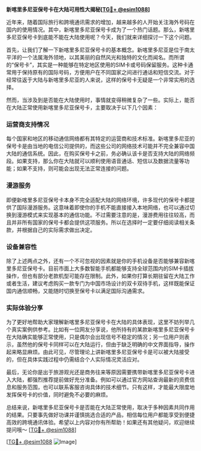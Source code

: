 **新喀里多尼亚保号卡在大陆可用性大揭秘[[TG💪+ @esim1088](https://t.me/s/esim1088)]**

近年来，随着国际旅行和跨境通讯需求的增加，越来越多的人开始关注海外号码在国内的使用情况。其中，新喀里多尼亚保号卡成为了一个热门话题。那么，新喀里多尼亚保号卡到底能不能在大陆使用呢？今天，我们就来详细探讨一下这个问题。

首先，让我们了解一下新喀里多尼亚保号卡的基本概念。新喀里多尼亚是位于南太平洋的一个法属海外领地，以其美丽的自然风光和独特的文化而闻名。而所谓的“保号卡”，其实是一种能够在特定地区使用的SIM卡或号码保留服务。这种卡通常用于保持原有的国际号码，方便用户在不同国家之间进行通话和短信交流。对于经常往返于大陆与新喀里多尼亚的人来说，这样的保号卡无疑是一个非常实用的选择。

然而，当涉及到是否能在大陆使用时，事情就变得稍微复杂了一些。实际上，能否在大陆正常使用新喀里多尼亚保号卡，主要取决于以下几个因素：

### **运营商支持情况**
每个国家和地区的移动通信网络都有其特定的运营商和技术标准。新喀里多尼亚的保号卡是由当地的电信公司提供的，而这些公司的网络技术可能并不完全兼容中国大陆的通信系统。因此，在购买保号卡之前，务必确认该卡是否支持大陆的网络频段。如果支持，那么你在大陆就可以顺利使用语音通话、短信以及数据流量等功能；如果不支持，则可能会出现无法正常连接的问题。

### **漫游服务**
即便新喀里多尼亚保号卡本身不完全适配大陆的网络环境，许多现代的保号卡都提供了国际漫游服务。这意味着即使你的手机不能直接接入本地网络，也可以通过切换到漫游模式来实现基本的通信功能。不过需要注意的是，漫游费用往往较高，而且并非所有国家的保号卡都会提供这项服务。所以在选择时一定要仔细阅读相关条款，并根据自己的实际需求做出决定。

### **设备兼容性**
除了上述两点之外，还有一个不可忽视的因素就是你的手机设备是否能够兼容新喀里多尼亚保号卡。目前市面上大多数智能手机都能够支持全球范围内的SIM卡插拔操作，但也有部分老款机型可能存在限制。此外，如果你打算长期驻留在大陆工作或者生活，建议考虑购买一款专门为中国市场设计的双卡双待手机，这样既能保证国内通信顺畅，又能随时切换至保号卡以满足国际沟通需求。

### **实际体验分享**
为了更好地帮助大家理解新喀里多尼亚保号卡在大陆的具体表现，这里不妨列举几个真实案例供参考。比如有一位网友分享说，他所持有的某款新喀里多尼亚保号卡在大陆确实能够正常使用，只是偶尔会出现信号不稳定的情况；另一位用户则表示，虽然他的保号卡同样可以在大陆运行，但由于缺乏明确的中文界面指导，操作起来略显麻烦。由此可见，尽管理论上讲新喀里多尼亚保号卡是可以被大陆接受的，但在具体实践过程中仍需结合个人实际情况灵活应对。

最后，无论你是出于旅游观光还是商务往来等原因需要携带新喀里多尼亚保号卡进入大陆，都强烈推荐提前做好充分准备。例如可以通过官方网站查询最新的资费信息和服务范围，也可以联系客服咨询具体的技术细节。只有这样，才能最大限度地发挥保号卡的价值，同时避免不必要的麻烦。

总结来说，新喀里多尼亚保号卡是否能在大陆正常使用，取决于多种因素共同作用的结果。只要事先做好功课并谨慎挑选合适的产品，相信每位用户都能享受到便捷高效的跨境通讯体验。希望以上内容对你有所帮助！如果还有其他疑问，欢迎继续提问哦～ [[TG💪+ @esim1088](https://t.me/s/esim1088)] 

[[TG💪+ @esim1088](https://t.me/s/esim1088) ![Image](https://i.postimg.cc/4NQfJmqS/Snipaste-2025-05-13-00-14-12.png)]